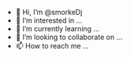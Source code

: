 - 👋 Hi, I’m @smorkeDj
- 👀 I’m interested in ...
- 🌱 I’m currently learning ...
- 💞️ I’m looking to collaborate on ...
- 📫 How to reach me ...

<!---
smorkeDj/smorkeDj is a ✨ special ✨ repository because its `README.md` (this file) appears on your GitHub profile.
You can click the Preview link to take a look at your changes.
--->
